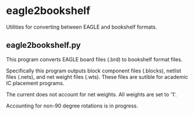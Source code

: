 # eagle2bookshelf
Utilities for converting between EAGLE and bookshelf formats.

## eagle2bookshelf.py

This program converts EAGLE board files (.brd) to bookshelf format files.

Specifically this program outputs block component files (.blocks), netlist files (.nets), and net weight files (.wts).
These files are sutible for academic IC placement programs.

The current does not account for net weights. All weights are set to '1'.

Accounting for non-90 degree rotations is in progress.
